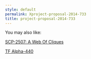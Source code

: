 ```yaml
---
style: default
permalink: Xproject-proposal-2014-733
title: project-proposal-2014-733
---
```

You may also like:

[SCP-2507: A Web Of Cliques](http://scp-wiki.net/scp-2507)

[TF Alpha-440](http://scp-wiki.net/tf-alpha-440)
